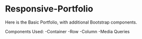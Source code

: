 # Responsive-Portfolio

Here is the Basic Portfolio, with additional Bootstrap components.

Components Used: 
-Container
-Row
-Column
-Media Queries